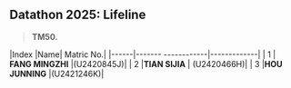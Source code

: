 ## Datathon 2025: Lifeline   
>
> __TM50.__  
  
 |Index |Name| Matric No.|
 |------|------- ------------|-------------|
 | 1 | __FANG MINGZHI__ |(U2420845J)|
 | 2 |__TIAN SIJIA__ | (U2420466H)|
 | 3 |__HOU JUNNING__ |(U2421246K)|
  

  

